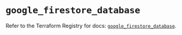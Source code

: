 # `google_firestore_database`

Refer to the Terraform Registry for docs: [`google_firestore_database`](https://registry.terraform.io/providers/hashicorp/google-beta/5.38.0/docs/resources/google_firestore_database).
